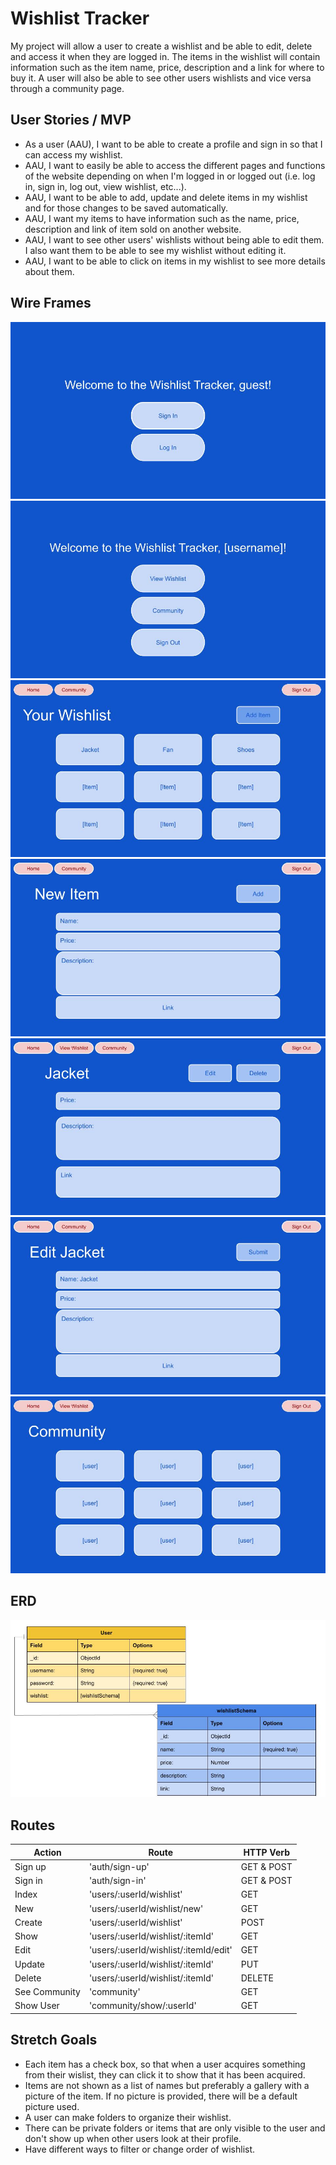 # Wishlist Tracker
My project will allow a user to create a wishlist and be able to edit, delete and access it when they are logged in. The items in the wishlist will contain information such as the item name, price, description and a link for where to buy it. A user will also be able to see other users wishlists and vice versa through a community page.

## User Stories / MVP
- As a user (AAU), I want to be able to create a profile and sign in so that I can access my wishlist.
- AAU, I want to easily be able to access the different pages and functions of the website depending on when I'm logged in or logged out (i.e. log in, sign in, log out, view wishlist, etc...).
- AAU, I want to be able to add, update and delete items in my wishlist and for those changes to be saved automatically.
- AAU, I want my items to have information such as the name, price, description and link of item sold on another website.
- AAU, I want to see other users' wishlists without being able to edit them. I also want them to be able to see my wishlist without editing it. 
- AAU, I want to be able to click on items in my wishlist to see more details about them.

## Wire Frames
![Landing Page](./pictures/landing_page.jpg)
![Home Page](./pictures/home.jpg)
![User Wishlist Page](./pictures/user_wishlist.jpg)
![Add Item Page](./pictures/new_item.jpg)
![Show Item Page](./pictures/show_item.jpg)
![Edit Item Page](./pictures/edit_item.jpg)
![Community Page](./pictures/community.jpg)

## ERD
![ERD Graph of Data](./pictures/ERD.jpg)

## Routes
| Action | Route | HTTP Verb |
| ------ | ----- | --------- |
| Sign up | 'auth/sign-up' | GET & POST
| Sign in | 'auth/sign-in' | GET & POST
| Index | 'users/:userId/wishlist' | GET
| New |'users/:userId/wishlist/new' | GET
| Create | 'users/:userId/wishlist' | POST
| Show | 'users/:userId/wishlist/:itemId' | GET
| Edit | 'users/:userId/wishlist/:itemId/edit' | GET
| Update | 'users/:userId/wishlist/:itemId' | PUT
| Delete | 'users/:userId/wishlist/:itemId' | DELETE
| See Community | 'community' | GET
| Show User | 'community/show/:userId' | GET


## Stretch Goals
- Each item has a check box, so that when a user acquires something from their wislist, they can click it to show that it has been acquired.
- Items are not shown as a list of names but preferably a gallery with a picture of the item. If no picture is provided, there will be a default picture used.
- A user can make folders to organize their wishlist.
- There can be private folders or items that are only visible to the user and don't show up when other users look at their profile.
- Have different ways to filter or change order of wishlist.